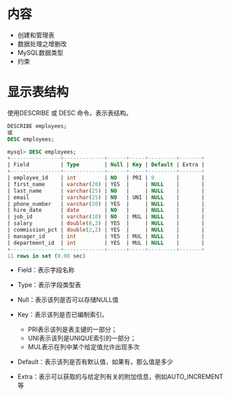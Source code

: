 # 内容

- 创建和管理表
- 数据处理之增删改
- MySQL数据类型
- 约束





# 显示表结构

使用DESCRIBE 或 DESC 命令，表示表结构。

```sql
DESCRIBE employees;
或
DESC employees;
```

```sql
mysql> DESC employees;
+----------------+-------------+------+-----+---------+-------+
| Field          | Type        | Null | Key | Default | Extra |
+----------------+-------------+------+-----+---------+-------+
| employee_id    | int         | NO   | PRI | 0       |       |
| first_name     | varchar(20) | YES  |     | NULL    |       |
| last_name      | varchar(25) | NO   |     | NULL    |       |
| email          | varchar(25) | NO   | UNI | NULL    |       |
| phone_number   | varchar(20) | YES  |     | NULL    |       |
| hire_date      | date        | NO   |     | NULL    |       |
| job_id         | varchar(10) | NO   | MUL | NULL    |       |
| salary         | double(8,2) | YES  |     | NULL    |       |
| commission_pct | double(2,2) | YES  |     | NULL    |       |
| manager_id     | int         | YES  | MUL | NULL    |       |
| department_id  | int         | YES  | MUL | NULL    |       |
+----------------+-------------+------+-----+---------+-------+
11 rows in set (0.00 sec)
```

- Field：表示字段名称
- Type：表示字段类型表  
-  Null：表示该列是否可以存储NULL值
- Key：表示该列是否已编制索引。
  - PRI表示该列是表主键的一部分；
  - UNI表示该列是UNIQUE索引的一部分；
  - MUL表示在列中某个给定值允许出现多次

- Default：表示该列是否有默认值，如果有，那么值是多少
- Extra：表示可以获取的与给定列有关的附加信息，例如AUTO_INCREMENT等
